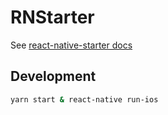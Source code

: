 # RNStarter
See [react-native-starter docs](https://ueno-llc.github.io/react-native-starter/)

## Development
```bash
yarn start & react-native run-ios
```
